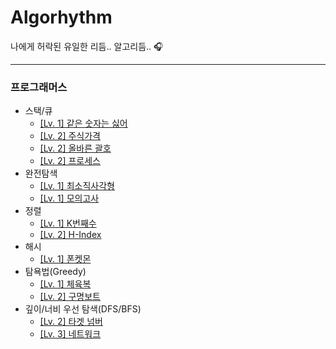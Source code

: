# Algorhythm
나에게 허락된 유일한 리듬.. 알고리듬.. 🎧

---

### 프로그래머스
* 스택/큐
  * [\[Lv. 1\] 같은 숫자는 싫어](https://github.com/cykim43/Algorhythm/issues/2)
  * [\[Lv. 2\] 주식가격](https://github.com/cykim43/Algorhythm/issues/1)
  * [\[Lv. 2\] 올바른 괄호](https://github.com/cykim43/Algorhythm/issues/7)
  * [\[Lv. 2\] 프로세스](https://github.com/cykim43/Algorhythm/issues/10)
* 완전탐색
  * [\[Lv. 1\] 최소직사각형](https://github.com/cykim43/Algorhythm/issues/3)
  * [\[Lv. 1\] 모의고사](https://github.com/cykim43/Algorhythm/issues/6)
* 정렬
  * [\[Lv. 1\] K번째수](https://github.com/cykim43/Algorhythm/issues/4)
  * [\[Lv. 2\] H-Index](https://github.com/cykim43/Algorhythm/issues/9)
* 해시
  * [\[Lv. 1\] 폰켓몬](https://github.com/cykim43/Algorhythm/issues/5)
* 탐욕법(Greedy)
  * [\[Lv. 1\] 체육복](https://github.com/cykim43/Algorhythm/issues/13)
  * [\[Lv. 2\] 구명보트](https://github.com/cykim43/Algorhythm/issues/8)
* 깊이/너비 우선 탐색(DFS/BFS)
  * [\[Lv. 2\] 타겟 넘버](https://github.com/cykim43/Algorhythm/issues/11)
  * [\[Lv. 3\] 네트워크](https://github.com/cykim43/Algorhythm/issues/12)
